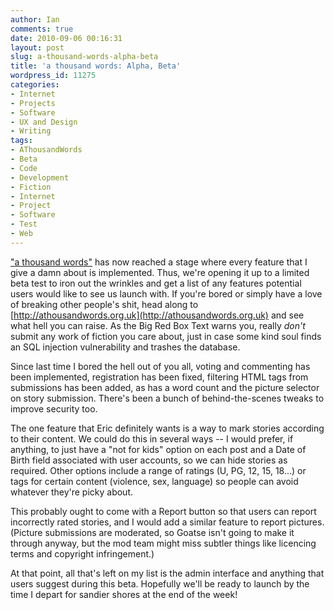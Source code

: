 ```yaml
---
author: Ian
comments: true
date: 2010-09-06 00:16:31
layout: post
slug: a-thousand-words-alpha-beta
title: 'a thousand words: Alpha, Beta'
wordpress_id: 11275
categories:
- Internet
- Projects
- Software
- UX and Design
- Writing
tags:
- AThousandWords
- Beta
- Code
- Development
- Fiction
- Internet
- Project
- Software
- Test
- Web
---
```


["a thousand words"](http://athousandwords.org.uk) has now reached a stage where every feature that I give a damn about is implemented.  Thus, we're opening it up to a limited beta test to iron out the wrinkles and get a list of any features potential users would like to see us launch with.  If you're bored or simply have a love of breaking other people's shit, head along to [http://athousandwords.org.uk](http://athousandwords.org.uk) and see what hell you can raise.  As the Big Red Box Text warns you, really _don't_ submit any work of fiction you care about, just in case some kind soul finds an SQL injection vulnerability and trashes the database.

Since last time I bored the hell out of you all, voting and commenting has been implemented, registration has been fixed, filtering HTML tags from submissions has been added, as has a word count and the picture selector on story submission.  There's been a bunch of behind-the-scenes tweaks to improve security too.

The one feature that Eric definitely wants is a way to mark stories according to their content.  We could do this in several ways -- I would prefer, if anything, to just have a "not for kids" option on each post and a Date of Birth field associated with user accounts, so we can hide stories as required.  Other options include a range of ratings (U, PG, 12, 15, 18...) or tags for certain content (violence, sex, language) so people can avoid whatever they're picky about.

This probably ought to come with a Report button so that users can report incorrectly rated stories, and I would add a similar feature to report pictures.  (Picture submissions are moderated, so Goatse isn't going to make it through anyway, but the mod team might miss subtler things like licencing terms and copyright infringement.)

At that point, all that's left on my list is the admin interface and anything that users suggest during this beta.  Hopefully we'll be ready to launch by the time I depart for sandier shores at the end of the week!
